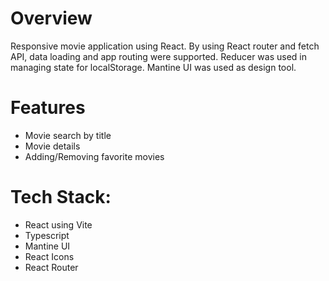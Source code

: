 # Overview

Responsive movie application using React.
By using React router and fetch API, data loading and app routing were supported.
Reducer was used in managing state for localStorage.
Mantine UI was used as design tool.

# Features

- Movie search by title
- Movie details
- Adding/Removing favorite movies

# Tech Stack:

- React using Vite
- Typescript
- Mantine UI
- React Icons
- React Router

